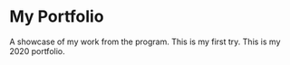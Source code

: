 # My Portfolio

A showcase of my work from the program.
This is my first try. 
This is my 2020 portfolio.